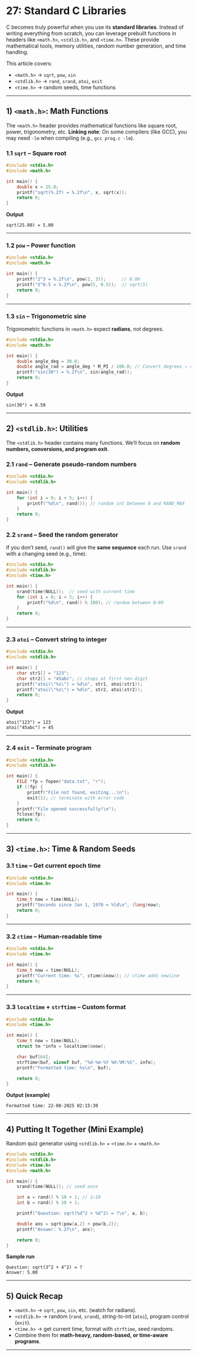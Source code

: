 # 27: Standard C Libraries

C becomes truly powerful when you use its **standard libraries**. Instead of writing everything from scratch, you can leverage prebuilt functions in headers like `<math.h>`, `<stdlib.h>`, and `<time.h>`. These provide mathematical tools, memory utilities, random number generation, and time handling.

This article covers:

* `<math.h>` → `sqrt`, `pow`, `sin`
* `<stdlib.h>` → `rand`, `srand`, `atoi`, `exit`
* `<time.h>` → random seeds, time functions

---

## 1) `<math.h>`: Math Functions

The `<math.h>` header provides mathematical functions like square root, power, trigonometry, etc.
**Linking note**: On some compilers (like GCC), you may need `-lm` when compiling (e.g., `gcc prog.c -lm`).

### 1.1 `sqrt` – Square root

```c
#include <stdio.h>
#include <math.h>

int main() {
    double x = 25.0;
    printf("sqrt(%.2f) = %.2f\n", x, sqrt(x));
    return 0;
}
```

**Output**

```
sqrt(25.00) = 5.00
```

---

### 1.2 `pow` – Power function

```c
#include <stdio.h>
#include <math.h>

int main() {
    printf("2^3 = %.2f\n", pow(2, 3));      // 8.00
    printf("5^0.5 = %.2f\n", pow(5, 0.5));  // sqrt(5)
    return 0;
}
```

---

### 1.3 `sin` – Trigonometric sine

Trigonometric functions in `<math.h>` expect **radians**, not degrees.

```c
#include <stdio.h>
#include <math.h>

int main() {
    double angle_deg = 30.0;
    double angle_rad = angle_deg * M_PI / 180.0; // Convert degrees → radians
    printf("sin(30°) = %.2f\n", sin(angle_rad));
    return 0;
}
```

**Output**

```
sin(30°) = 0.50
```

---

## 2) `<stdlib.h>`: Utilities

The `<stdlib.h>` header contains many functions. We’ll focus on **random numbers, conversions, and program exit**.

### 2.1 `rand` – Generate pseudo-random numbers

```c
#include <stdio.h>
#include <stdlib.h>

int main() {
    for (int i = 0; i < 5; i++) {
        printf("%d\n", rand()); // random int between 0 and RAND_MAX
    }
    return 0;
}
```

### 2.2 `srand` – Seed the random generator

If you don’t seed, `rand()` will give the **same sequence** each run.
Use `srand` with a changing seed (e.g., time).

```c
#include <stdio.h>
#include <stdlib.h>
#include <time.h>

int main() {
    srand(time(NULL));  // seed with current time
    for (int i = 0; i < 5; i++) {
        printf("%d\n", rand() % 100); // random between 0–99
    }
    return 0;
}
```

---

### 2.3 `atoi` – Convert string to integer

```c
#include <stdio.h>
#include <stdlib.h>

int main() {
    char str1[] = "123";
    char str2[] = "45abc"; // stops at first non-digit
    printf("atoi(\"%s\") = %d\n", str1, atoi(str1));
    printf("atoi(\"%s\") = %d\n", str2, atoi(str2)); 
    return 0;
}
```

**Output**

```
atoi("123") = 123
atoi("45abc") = 45
```

---

### 2.4 `exit` – Terminate program

```c
#include <stdio.h>
#include <stdlib.h>

int main() {
    FILE *fp = fopen("data.txt", "r");
    if (!fp) {
        printf("File not found, exiting...\n");
        exit(1); // terminate with error code
    }
    printf("File opened successfully!\n");
    fclose(fp);
    return 0;
}
```

---

## 3) `<time.h>`: Time & Random Seeds

### 3.1 `time` – Get current epoch time

```c
#include <stdio.h>
#include <time.h>

int main() {
    time_t now = time(NULL);
    printf("Seconds since Jan 1, 1970 = %ld\n", (long)now);
    return 0;
}
```

---

### 3.2 `ctime` – Human-readable time

```c
#include <stdio.h>
#include <time.h>

int main() {
    time_t now = time(NULL);
    printf("Current time: %s", ctime(&now)); // ctime adds newline
    return 0;
}
```

---

### 3.3 `localtime` + `strftime` – Custom format

```c
#include <stdio.h>
#include <time.h>

int main() {
    time_t now = time(NULL);
    struct tm *info = localtime(&now);

    char buf[64];
    strftime(buf, sizeof buf, "%d-%m-%Y %H:%M:%S", info);
    printf("Formatted time: %s\n", buf);

    return 0;
}
```

**Output (example)**

```
Formatted time: 22-08-2025 02:15:30
```

---

## 4) Putting It Together (Mini Example)

Random quiz generator using `<stdlib.h>` + `<time.h>` + `<math.h>`

```c
#include <stdio.h>
#include <stdlib.h>
#include <time.h>
#include <math.h>

int main() {
    srand(time(NULL)); // seed once

    int a = rand() % 10 + 1; // 1–10
    int b = rand() % 10 + 1;

    printf("Question: sqrt(%d^2 + %d^2) = ?\n", a, b);

    double ans = sqrt(pow(a,2) + pow(b,2));
    printf("Answer: %.2f\n", ans);

    return 0;
}
```

**Sample run**

```
Question: sqrt(3^2 + 4^2) = ?
Answer: 5.00
```

---

## 5) Quick Recap

* `<math.h>` → `sqrt`, `pow`, `sin`, etc. (watch for radians).
* `<stdlib.h>` → random (`rand`, `srand`), string-to-int (`atoi`), program control (`exit`).
* `<time.h>` → get current time, format with `strftime`, seed randoms.
* Combine them for **math-heavy, random-based, or time-aware programs**.

---
